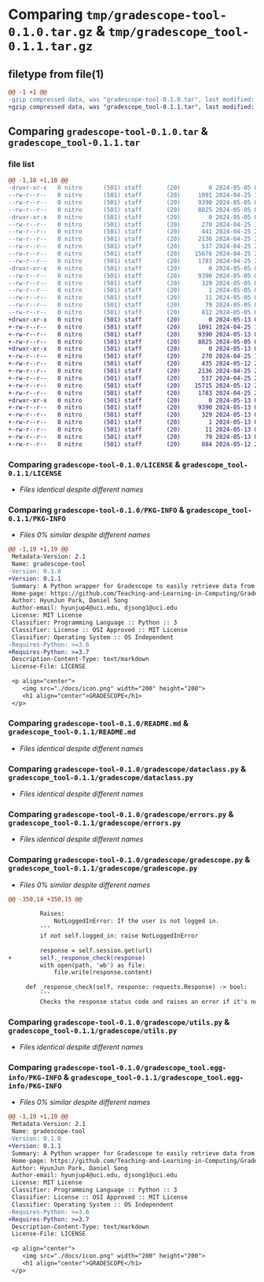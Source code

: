 # Comparing `tmp/gradescope-tool-0.1.0.tar.gz` & `tmp/gradescope_tool-0.1.1.tar.gz`

## filetype from file(1)

```diff
@@ -1 +1 @@
-gzip compressed data, was "gradescope-tool-0.1.0.tar", last modified: Sun May  5 02:01:38 2024, max compression
+gzip compressed data, was "gradescope_tool-0.1.1.tar", last modified: Mon May 13 08:20:06 2024, max compression
```

## Comparing `gradescope-tool-0.1.0.tar` & `gradescope_tool-0.1.1.tar`

### file list

```diff
@@ -1,18 +1,18 @@
-drwxr-xr-x   0 nitro      (501) staff       (20)        0 2024-05-05 02:01:38.414529 gradescope-tool-0.1.0/
--rw-r--r--   0 nitro      (501) staff       (20)     1091 2024-04-25 19:40:47.000000 gradescope-tool-0.1.0/LICENSE
--rw-r--r--   0 nitro      (501) staff       (20)     9390 2024-05-05 02:01:38.414625 gradescope-tool-0.1.0/PKG-INFO
--rw-r--r--   0 nitro      (501) staff       (20)     8825 2024-05-05 01:57:29.000000 gradescope-tool-0.1.0/README.md
-drwxr-xr-x   0 nitro      (501) staff       (20)        0 2024-05-05 02:01:38.413782 gradescope-tool-0.1.0/gradescope/
--rw-r--r--   0 nitro      (501) staff       (20)      270 2024-04-25 19:38:11.000000 gradescope-tool-0.1.0/gradescope/__init__.py
--rw-r--r--   0 nitro      (501) staff       (20)      441 2024-04-25 22:39:25.000000 gradescope-tool-0.1.0/gradescope/constants.py
--rw-r--r--   0 nitro      (501) staff       (20)     2136 2024-04-25 23:06:44.000000 gradescope-tool-0.1.0/gradescope/dataclass.py
--rw-r--r--   0 nitro      (501) staff       (20)      537 2024-04-25 23:05:16.000000 gradescope-tool-0.1.0/gradescope/errors.py
--rw-r--r--   0 nitro      (501) staff       (20)    15676 2024-04-25 23:06:39.000000 gradescope-tool-0.1.0/gradescope/gradescope.py
--rw-r--r--   0 nitro      (501) staff       (20)     1783 2024-04-25 23:06:41.000000 gradescope-tool-0.1.0/gradescope/utils.py
-drwxr-xr-x   0 nitro      (501) staff       (20)        0 2024-05-05 02:01:38.414381 gradescope-tool-0.1.0/gradescope_tool.egg-info/
--rw-r--r--   0 nitro      (501) staff       (20)     9390 2024-05-05 02:01:38.000000 gradescope-tool-0.1.0/gradescope_tool.egg-info/PKG-INFO
--rw-r--r--   0 nitro      (501) staff       (20)      329 2024-05-05 02:01:38.000000 gradescope-tool-0.1.0/gradescope_tool.egg-info/SOURCES.txt
--rw-r--r--   0 nitro      (501) staff       (20)        1 2024-05-05 02:01:38.000000 gradescope-tool-0.1.0/gradescope_tool.egg-info/dependency_links.txt
--rw-r--r--   0 nitro      (501) staff       (20)       11 2024-05-05 02:01:38.000000 gradescope-tool-0.1.0/gradescope_tool.egg-info/top_level.txt
--rw-r--r--   0 nitro      (501) staff       (20)       79 2024-05-05 02:01:38.414900 gradescope-tool-0.1.0/setup.cfg
--rw-r--r--   0 nitro      (501) staff       (20)      812 2024-05-05 01:59:33.000000 gradescope-tool-0.1.0/setup.py
+drwxr-xr-x   0 nitro      (501) staff       (20)        0 2024-05-13 08:20:06.315635 gradescope_tool-0.1.1/
+-rw-r--r--   0 nitro      (501) staff       (20)     1091 2024-04-25 19:40:47.000000 gradescope_tool-0.1.1/LICENSE
+-rw-r--r--   0 nitro      (501) staff       (20)     9390 2024-05-13 08:20:06.315460 gradescope_tool-0.1.1/PKG-INFO
+-rw-r--r--   0 nitro      (501) staff       (20)     8825 2024-05-05 01:57:29.000000 gradescope_tool-0.1.1/README.md
+drwxr-xr-x   0 nitro      (501) staff       (20)        0 2024-05-13 08:20:06.314270 gradescope_tool-0.1.1/gradescope/
+-rw-r--r--   0 nitro      (501) staff       (20)      270 2024-04-25 19:38:11.000000 gradescope_tool-0.1.1/gradescope/__init__.py
+-rw-r--r--   0 nitro      (501) staff       (20)      435 2024-05-12 23:26:52.000000 gradescope_tool-0.1.1/gradescope/constants.py
+-rw-r--r--   0 nitro      (501) staff       (20)     2136 2024-04-25 23:06:44.000000 gradescope_tool-0.1.1/gradescope/dataclass.py
+-rw-r--r--   0 nitro      (501) staff       (20)      537 2024-04-25 23:05:16.000000 gradescope_tool-0.1.1/gradescope/errors.py
+-rw-r--r--   0 nitro      (501) staff       (20)    15715 2024-05-12 23:31:58.000000 gradescope_tool-0.1.1/gradescope/gradescope.py
+-rw-r--r--   0 nitro      (501) staff       (20)     1783 2024-04-25 23:06:41.000000 gradescope_tool-0.1.1/gradescope/utils.py
+drwxr-xr-x   0 nitro      (501) staff       (20)        0 2024-05-13 08:20:06.315227 gradescope_tool-0.1.1/gradescope_tool.egg-info/
+-rw-r--r--   0 nitro      (501) staff       (20)     9390 2024-05-13 08:20:06.000000 gradescope_tool-0.1.1/gradescope_tool.egg-info/PKG-INFO
+-rw-r--r--   0 nitro      (501) staff       (20)      329 2024-05-13 08:20:06.000000 gradescope_tool-0.1.1/gradescope_tool.egg-info/SOURCES.txt
+-rw-r--r--   0 nitro      (501) staff       (20)        1 2024-05-13 08:20:06.000000 gradescope_tool-0.1.1/gradescope_tool.egg-info/dependency_links.txt
+-rw-r--r--   0 nitro      (501) staff       (20)       11 2024-05-13 08:20:06.000000 gradescope_tool-0.1.1/gradescope_tool.egg-info/top_level.txt
+-rw-r--r--   0 nitro      (501) staff       (20)       79 2024-05-13 08:20:06.315861 gradescope_tool-0.1.1/setup.cfg
+-rw-r--r--   0 nitro      (501) staff       (20)      884 2024-05-12 23:38:35.000000 gradescope_tool-0.1.1/setup.py
```

### Comparing `gradescope-tool-0.1.0/LICENSE` & `gradescope_tool-0.1.1/LICENSE`

 * *Files identical despite different names*

### Comparing `gradescope-tool-0.1.0/PKG-INFO` & `gradescope_tool-0.1.1/PKG-INFO`

 * *Files 0% similar despite different names*

```diff
@@ -1,19 +1,19 @@
 Metadata-Version: 2.1
 Name: gradescope-tool
-Version: 0.1.0
+Version: 0.1.1
 Summary: A Python wrapper for Gradescope to easily retrieve data from your Gradescope Courses.
 Home-page: https://github.com/Teaching-and-Learning-in-Computing/Gradescope
 Author: HyunJun Park, Daniel Song
 Author-email: hyunjup4@uci.edu, djsong1@uci.edu
 License: MIT License
 Classifier: Programming Language :: Python :: 3
 Classifier: License :: OSI Approved :: MIT License
 Classifier: Operating System :: OS Independent
-Requires-Python: >=3.6
+Requires-Python: >=3.7
 Description-Content-Type: text/markdown
 License-File: LICENSE
 
 <p align="center">
    <img src="./docs/icon.png" width="200" height="200">
    <h1 align="center">GRADESCOPE</h1>
 </p>
```

### Comparing `gradescope-tool-0.1.0/README.md` & `gradescope_tool-0.1.1/README.md`

 * *Files identical despite different names*

### Comparing `gradescope-tool-0.1.0/gradescope/dataclass.py` & `gradescope_tool-0.1.1/gradescope/dataclass.py`

 * *Files identical despite different names*

### Comparing `gradescope-tool-0.1.0/gradescope/errors.py` & `gradescope_tool-0.1.1/gradescope/errors.py`

 * *Files identical despite different names*

### Comparing `gradescope-tool-0.1.0/gradescope/gradescope.py` & `gradescope_tool-0.1.1/gradescope/gradescope.py`

 * *Files 0% similar despite different names*

```diff
@@ -350,14 +350,15 @@
 
         Raises:
             NotLoggedInError: If the user is not logged in.
         '''
         if not self.logged_in: raise NotLoggedInError
 
         response = self.session.get(url)
+        self._response_check(response)
         with open(path, 'wb') as file:
             file.write(response.content)
 
     def _response_check(self, response: requests.Response) -> bool:
         '''
         Checks the response status code and raises an error if it's not 200.
```

### Comparing `gradescope-tool-0.1.0/gradescope/utils.py` & `gradescope_tool-0.1.1/gradescope/utils.py`

 * *Files identical despite different names*

### Comparing `gradescope-tool-0.1.0/gradescope_tool.egg-info/PKG-INFO` & `gradescope_tool-0.1.1/gradescope_tool.egg-info/PKG-INFO`

 * *Files 0% similar despite different names*

```diff
@@ -1,19 +1,19 @@
 Metadata-Version: 2.1
 Name: gradescope-tool
-Version: 0.1.0
+Version: 0.1.1
 Summary: A Python wrapper for Gradescope to easily retrieve data from your Gradescope Courses.
 Home-page: https://github.com/Teaching-and-Learning-in-Computing/Gradescope
 Author: HyunJun Park, Daniel Song
 Author-email: hyunjup4@uci.edu, djsong1@uci.edu
 License: MIT License
 Classifier: Programming Language :: Python :: 3
 Classifier: License :: OSI Approved :: MIT License
 Classifier: Operating System :: OS Independent
-Requires-Python: >=3.6
+Requires-Python: >=3.7
 Description-Content-Type: text/markdown
 License-File: LICENSE
 
 <p align="center">
    <img src="./docs/icon.png" width="200" height="200">
    <h1 align="center">GRADESCOPE</h1>
 </p>
```

